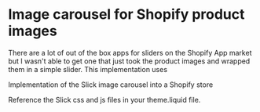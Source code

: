 # Image carousel for Shopify product images
There are a lot of out of the box apps for sliders on the Shopify App market but I wasn't able to get one that just took the product images and wrapped them in a simple slider. This implementation uses  

Implementation of the Slick image carousel into a Shopify store

Reference the Slick css and js files in your theme.liquid file. 
  <link rel="stylesheet" type="text/css" href="https://cdnjs.cloudflare.com/ajax/libs/slick-carousel/1.8.1/slick.min.css"/>
  <link rel="stylesheet" type="text/css" href="https://cdnjs.cloudflare.com/ajax/libs/slick-carousel/1.8.1/slick-theme.min.css"/>
	<script type="text/javascript" src="https://cdnjs.cloudflare.com/ajax/libs/slick-carousel/1.8.1/slick.min.js"></script>
